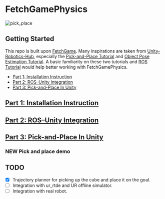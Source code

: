 # FetchGamePhysics

![pick_place](https://github.com/JohnsonLabJanelia/FetchGamePhysics/blob/main/images/pick_and_place.gif)



## Getting Started 
This repo is built upon [FetchGame](https://github.com/JohnsonLabJanelia/FetchGame). Many inspirations are taken from [Unity-Robotics-Hub](https://github.com/Unity-Technologies/Unity-Robotics-Hub), especially the [Pick-and-Place Tutorial](https://github.com/Unity-Technologies/Unity-Robotics-Hub/blob/main/tutorials/pick_and_place/README.md) and [Object Pose Estimation Tutorial](https://github.com/Unity-Technologies/Robotics-Object-Pose-Estimation). A basic familiarity on these two tutorials and [ROS Tutorial](http://wiki.ros.org/ROS/Tutorials) would help better working with FetchGamePhysics.  


  - [Part 1: Installation Instruction](#part-1-installation-instruction)
  - [Part 2: ROS–Unity Integration](#part-2-rosunity-integration)
  - [Part 3: Pick-and-Place In Unity](#part-3-pick-and-place-in-unity)


## [Part 1: Installation Instruction](1_installation_instruction.md)






## [Part 2: ROS–Unity Integration](2_ros_unity_integration.md)



## [Part 3: Pick-and-Place In Unity](3_pick_and_place.md)


### NEW Pick and place demo


## TODO
- [x] Trajectory planner for picking up the cube and place it on the goal.
- [ ] Integration with ur_rtde and UR offline simulator. 
- [ ] Integration with real robot. 
